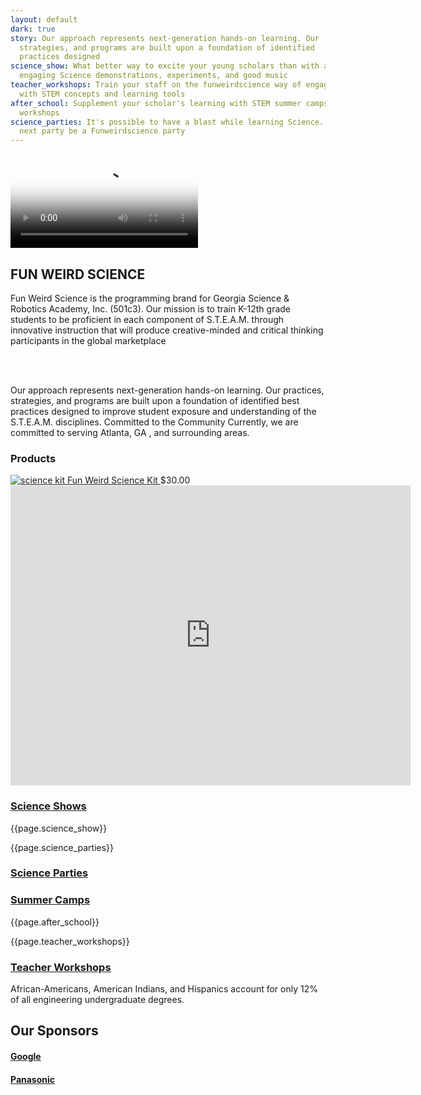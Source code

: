```yaml
---
layout: default
dark: true
story: Our approach represents next-generation hands-on learning. Our         practices,
  strategies, and programs are built upon a foundation of identified              best
  practices designed
science_show: What better way to excite your young scholars than with a Science show...includes
  engaging Science demonstrations, experiments, and good music
teacher_workshops: Train your staff on the funweirdscience way of engaging your scholars
  with STEM concepts and learning tools
after_school: Supplement your scholar's learning with STEM summer camps and after-school
  workshops
science_parties: It's possible to have a blast while learning Science....let your
  next party be a Funweirdscience party
---
```


<div class = 'film'>
  <video loop poster="https://funweirdscience.com/assets/video.png" controls>
    <source src = 'https://funweirdscience.com/assets/video.mp4' type = 'video/mp4' >
  </video>
</div>
<section class = 'noisy'>
    <div class = 'main green flex-in wider'>
      <div class = 'child tripple'>
        <h1>FUN WEIRD SCIENCE</h1>
        <span class = 'border'></span>
        <p>
          Fun Weird Science is the programming brand for Georgia Science & Robotics Academy, Inc. (501c3). Our mission is to train K-12th grade students to be proficient in each component of S.T.E.A.M. through innovative instruction that will produce creative-minded and critical thinking participants in the global marketplace
        </p>
        <br>
        <br>
            <p>Our approach represents next-generation hands-on learning. Our practices, strategies, and programs are built upon a foundation of identified best practices designed to improve student exposure and understanding of the S.T.E.A.M. disciplines. Committed to the Community Currently, we are committed to serving Atlanta, GA , and surrounding areas.</p>
        <h3 class = 'blanco'>Products</h3>
        <div>
          <a class = 'product' href = '{{site.baseurl}}/products/'>
          <img src = '{{site.baseurl}}/assets/kit.png' alt = 'science kit' class = 'thumbs'>
          Fun Weird Science Kit
          </a>
          <span class = 'bold'>$30.00</span>
        </div>
      </div>
    </div>
</section>
<div class = 'flex-in'>
  <iframe allowFullScreen frameborder="0" height="480" mozallowfullscreen src="https://player.vimeo.com/video/253267948" webkitAllowFullScreen width="640"></iframe>
</div>
<div class = 'flex noisy'>
  <div class = 'fulls narrow shows'>
    <div class = 'flex-in after'>
      <a href = '{{site.baseurl}}/services#science-shows'><h3>Science Shows</h3></a>
    </div>
  </div>
  <div class = 'dull wide flex-in'>
    <div class = 'child tripple'>
      <p>{{page.science_show}}</p>
    </div>
  </div>
</div>

<div class = 'flex noisy'>
  <div class = 'child dull wide wider flex-in'>
    <div class = 'child tripple'>
      <p>{{page.science_parties}}</p>
    </div>
  </div>
  <div class = ' child fulls narrow parties'>
    <div class = 'flex-in after'>
      <a href = '{{site.baseurl}}/services#science-parties'><h3>Science Parties</h3></a>
    </div>
  </div>
</div>

<div class = 'flex noisy'>
  <div class = 'fulls narrow workshops'>
    <div class = 'flex-in after'>
      <a href = '{{site.baseurl}}/programs/#after-school'><h3>Summer Camps</h3></a>
    </div>
  </div>
  <div class = 'dull wide flex-in'>
    <div class = 'child tripple'>
      <p>{{page.after_school}}</p>
    </div>
  </div>
</div>

<div class = 'flex noisy'>
  <div class = 'dull wide wider flex-in'>
    <div class = 'child tripple'>
      <p>{{page.teacher_workshops}}</p>
    </div>
  </div>
  <div class = 'fulls narrow teachers'>
    <div class = 'flex-in after'>
      <a href = '{{site.baseurl}}/services#teacher-workshops'><h3>Teacher Workshops</h3></a>
    </div>
  </div>
</div>
<div class = 'main flex-in'>
  <div class = 'child tripple'>
    <div class = 'banner'>
      <i class = 'icon icon-opens' aria-hidden = 'true'></i>
      African-Americans, American Indians, and Hispanics account for    only 12% of all engineering undergraduate degrees.
      <i class = 'icon icon-closes' aria-hidden = 'true'></i>
    </div>
    <h2>Our Sponsors</h2>
    <h4><a href = 'https://www.google.ca' class = 'mark' target = '_blank'>Google</a></h4>
    <h4><a href = 'https://panasonic.com' class = 'mark' target = '_blank'>Panasonic</a></h4>
  </div>
</div>
